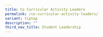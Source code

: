 ```yaml
---
title: Co Curricular Activity Leaders
permalink: /co-curricular-activity-leaders/
variant: tiptap
description: ""
third_nav_title: Student Leadership
---
```

